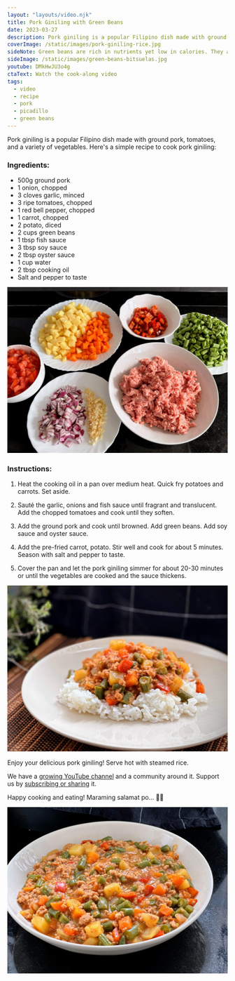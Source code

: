 ```yaml
---
layout: "layouts/video.njk"
title: Pork Giniling with Green Beans
date: 2023-03-27
description: Pork giniling is a popular Filipino dish made with ground pork, tomatoes, and a variety of vegetables, we use green beans in this episode.
coverImage: /static/images/pork-giniling-rice.jpg
sideNote: Green beans are rich in nutrients yet low in calories. They are a good source of fiber, vitamin C, vitamin K, vitamin A, folate, and potassium. The fiber content in green beans may help regulate blood sugar levels, making them a good choice for people with diabetes The antioxidants in green beans, such as carotenoids and flavonoids, may help reduce the risk of chronic diseases such as heart disease and cancer.
sideImage: /static/images/green-beans-bitsuelas.jpg
youtube: DMkHwJU3o4g
ctaText: Watch the cook-along video
tags:
  - video
  - recipe
  - pork
  - picadillo
  - green beans
---
```


Pork giniling is a popular Filipino dish made with ground pork, tomatoes, and a variety of vegetables. Here's a simple recipe to cook pork giniling:

### Ingredients:

- 500g ground pork
- 1 onion, chopped
- 3 cloves garlic, minced
- 3 ripe tomatoes, chopped
- 1 red bell pepper, chopped
- 1 carrot, chopped
- 2 potato, diced
- 2 cups green beans
- 1 tbsp fish sauce
- 3 tbsp soy sauce
- 2 tbsp oyster sauce
- 1 cup water
- 2 tbsp cooking oil
- Salt and pepper to taste

![Pork giniling ingredients](/static/images/pork-giniling-green-beans-ingredients.jpg)

### Instructions:

1. Heat the cooking oil in a pan over medium heat. Quick fry potatoes and carrots. Set aside.

2. Sauté the garlic, onions and fish sauce until fragrant and translucent. Add the chopped tomatoes and cook until they soften.

3. Add the ground pork and cook until browned. Add green beans. Add soy sauce and oyster sauce.

4. Add the pre-fried carrot, potato. Stir well and cook for about 5 minutes. Season with salt and pepper to taste.

5. Cover the pan and let the pork giniling simmer for about 20-30 minutes or until the vegetables are cooked and the sauce thickens.

![Pork giniling serve with rice](/static/images/pork-giniling-rice.jpg)

Enjoy your delicious pork giniling! Serve hot with steamed rice.

We have a [growing YouTube channel](https://www.youtube.com/user/ulampinoy) and a community around it. Support us by [subscribing or sharing](https://www.youtube.com/user/ulampinoy) it.

Happy cooking and eating! Maraming salamat po... 🙏🏼


![Pork Giniling serve in a bowl](/static/images/pork-giniling-green-beans-bowl.jpg)
